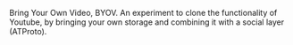 Bring Your Own Video, BYOV. An experiment to clone the functionality of Youtube, by bringing your own storage and combining it with a social layer (ATProto).
